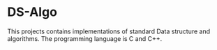 # DS-Algo

This projects contains implementations of standard Data structure and algorithms. The programming language is C and C++.
